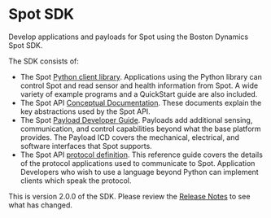 <!--
Copyright (c) 2020 Boston Dynamics, Inc.  All rights reserved.

Downloading, reproducing, distributing or otherwise using the SDK Software
is subject to the terms and conditions of the Boston Dynamics Software
Development Kit License (20191101-BDSDK-SL).
-->

# Spot SDK

Develop applications and payloads for Spot using the Boston Dynamics Spot SDK.

The SDK consists of:
  * The Spot [Python client library](docs/python/README.md). Applications using the Python library can control Spot and read sensor and health information from Spot. A wide variety of example programs and a QuickStart guide are also included.
  * The Spot API [Conceptual Documentation](docs/concepts/README.md). These documents explain the key abstractions used by the Spot API.
  * The Spot [Payload Developer Guide](docs/payload/README.md). Payloads add additional sensing, communication, and control capabilities beyond what the base platform provides. The Payload ICD covers the mechanical, electrical, and software interfaces that Spot supports.
  * The Spot API [protocol definition](docs/protobuf/index.html). This reference guide covers the details of the protocol applications used to communicate to Spot. Application Developers who wish to use a language beyond Python can implement clients which speak the protocol.

This is version 2.0.0 of the SDK. Please review the [Release Notes](docs/release_notes.md) to see what has changed. 

